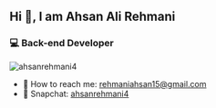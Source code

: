## Hi 👋, I am Ahsan Ali Rehmani
### :computer: Back-end Developer

<p align="left"> <img src="https://komarev.com/ghpvc/?username=ahsanrehmani4&label=Profile+Views&color=0e75b6&style=flat" alt="ahsanrehmani4" /> </p>

- :e-mail: How to reach me: <a href="mailto:rehmaniahsan15@gmail.com">rehmaniahsan15@gmail.com</a>
- :ghost: Snapchat: <a href="https://www.snapchat.com/add/ahsanrehmani4" target="_blank">ahsanrehmani4</a>

<!--
**ahsanrehmani4/ahsanrehmani4** is a ✨ _special_ ✨ repository because its `README.md` (this file) appears on your GitHub profile.

Here are some ideas to get you started:

- 🔭 I’m currently working on ...
- 🌱 I’m currently learning ...
- 👯 I’m looking to collaborate on ...
- 🤔 I’m looking for help with ...
- 💬 Ask me about ...
- 😄 Pronouns: ...
- ⚡ Fun fact: ...
-->
